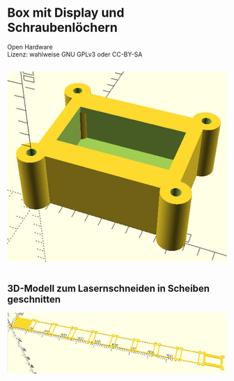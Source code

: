 # Box mit Display und Schraubenl&ouml;chern

Open Hardware<br/>
Lizenz: wahlweise GNU GPLv3 oder CC-BY-SA<br/>
<br/>

<img src="https://github.com/mb-fab/Box-mit-Display/blob/master/pics/box-with-screw-extensions.jpg?raw=true"/>
<br/>
<br/>

## 3D-Modell zum Lasernschneiden in Scheiben geschnitten
<img src="https://github.com/mb-fab/Box-mit-Display/blob/master/pics/slices2.jpg?raw=true"/>

